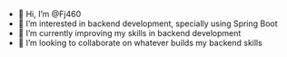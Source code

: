 - 👋 Hi, I’m @Fj460
- 👀 I’m interested in backend development, specially using Spring Boot
- 🌱 I’m currently improving my skills in backend development
- 💞️ I’m looking to collaborate on whatever builds my backend skills

<!---
Fj460/Fj460 is a ✨ special ✨ repository because its `README.md` (this file) appears on your GitHub profile.
You can click the Preview link to take a look at your changes.
--->
